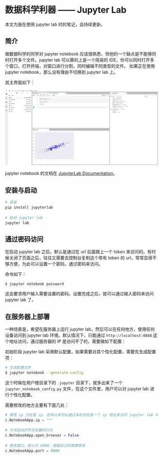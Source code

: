 # 数据科学利器 —— Jupyter Lab


本文为我在使用 jupyter lab 时的笔记，会持续更新。


## 简介

做数据科学的同学对 jupyter notebook 应该很熟悉，但他的一个缺点是不能够同时打开多个文件。jupyter lab 可以算的上是一个简易的 IDE，你可以同时打开多个窗口，打开终端，对窗口进行分割，同时编辑不同类型的文件。 如果正在使用 jupyter notebook，那么没有理由不切换到 jupyter lab 上。

其主界面如下：

![](../images/18-12-6/jupyter-lab.jpg)


jupyter notebook 的文档在 [JupyterLab Documentation](https://jupyterlab.readthedocs.io/en/stable/)。

## 安装与启动

```sh
# 安装
pip install jupyterlab

# 启动 jupyter lab
jupyter lab
```


## 通过密码访问

在启动 jupyter lab 之后，默认是通过在 url 后面跟上一个 token 来访问的。有时候关闭了页面之后，往往又需要去控制台复制这个带有 token 的 url，常常显得不够方便，为此可以设置一个密码，通过密码来访问。


命令如下：

```
$ jupyter notebook password
```

这会要求用户输入需要设置的密码。设置完成之后，就可以通过输入密码来访问 jupyter lab 了。


## 在服务器上部署

一种场景是，希望在服务器上运行 jupyter lab，然后可以在任何地方，使用任何设备访问到 jupyter lab 环境。默认情况下，只能通过 `http://localhost:8888` 这个地址访问，通过服务器的 IP 是访问不了的，需要做如下配置：

初始阶段 jupyter lab 采用默认配置，如果需要对其个性化配置，需要先生成配置项：

```sh
# 生成配置文件
$ jupyter notebook --generate-config
```

这个时候在用户根目录下的 `.jupyter` 目录下，就多出来了一个 `jupyter_notebook_config.py` 文件，在这个文件里，用户可以对 jupyter lab 进行个性化配置。

需要修改的地方主要有下面几处：

```python
# 修改 ip 为任意 ip，这样以来可以通过本机的任意一个 ip 地址来访问 jupyter lab 环境
c.NotebookApp.ip = '*'

# 关闭自动打开浏览器的行为
c.NotebookApp.open_browser = False

# 修改端口，默认为 8888，根据自己的需要修改
c.NotebookApp.port = 8000
```